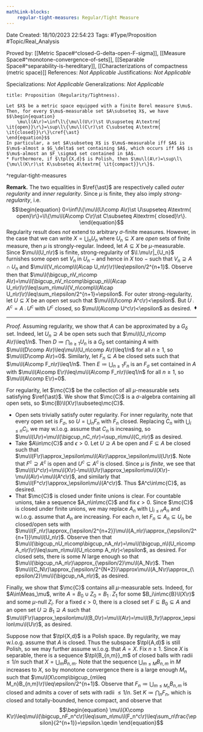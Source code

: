 ```yaml
---
mathLink-blocks:
    regular-tight-measures: Regular/Tight Measure
---
```


<div class="topSpace"></div>

Date Created: 18/10/2023 22:54:23
Tags: #Type/Proposition #Topic/Real_Analysis

Proved by: [[Metric Space#^closed-G-delta-open-F-sigma]], [[Measure Space#^monotone-convergence-of-sets]], [[Separable Space#^separability-is-hereditary]], [[Characterizations of compactness (metric space)]]
References: <i>Not Applicable</i>
Justifications: <i>Not Applicable</i>

Specializations: <i>Not Applicable</i>
Generalizations: <i>Not Applicable</i>

``` ad-Proposition
title: Proposition (Regularity/Tightness).

Let $X$ be a metric space equipped with a finite Borel measure $\mu$. Then, for every $\mu$-measurable set $A\subseteq X$, we have
$$\begin{equation}
    \mu\l(A\r)=\inf\l\{\mu\l(U\r)\st U\supseteq A\textrm{ \it{open}}\r\}=\sup\l\{\mu\l(C\r)\st C\subseteq A\textrm{ \it{closed}}\r\}\cref{\ast}
\end{equation}$$
In particular, a set $A\subseteq X$ is $\mu$-measurable iff $A$ is $\mu$-almost a $G_\delta$ set containing $A$, which occurs iff $A$ is $\mu$-almost an $F_\sigma$ set contained in $A$.
* Furthermore, if $\tpl{X,d}$ is Polish, then $\mu\l(A\r)=\sup\l\{\mu\l(K\r)\st K\subseteq A\textrm{ \it{compact}}\r\}$.

```
^regular-tight-measures

<b>Remark.</b> The two equalities in $\ref{\ast}$ are respectively called <i>outer regularity</i> and <i>inner regularity</i>. Since $\mu$ is finite, they also imply <i>strong-regularity</i>, i.e.
$$\begin{equation}
    0=\inf\l\{\mu\l(U\comp A\r)\st U\supseteq A\textrm{ open}\r\}=\l\{\mu\l(A\comp C\r)\st C\subseteq A\textrm{ closed}\r\}.
\end{equation}$$
Regularity result does <i>not</i> extend to arbitrary $\sigma$-finite measures. However, in the case that we can write $X=\bigcup_nU_n$ where $U_n\subseteq X$ are <i>open</i> sets of finite measure, then $\mu$ is strongly-regular. Indeed, let $A\subseteq X$ be $\mu$-measurable. Since $\mu\l(U_n\r)$ is finite, strong-regularity of $\l.\mu\r|_{U_n}$ furnishes some open set $V_n$ in $U_n$ $-$ and hence in $X$ too $-$ such that $V_n\supseteq A\cap U_n$ and $\mu\l(V_n\comp\l(A\cap U_n\r)\r)\leq\epsilon/2^{n+1}$. Observe then that $\mu\l(\bigcup_nV_n\comp A\r)=\mu\l(\bigcup_nV_n\comp\bigcup_n\l(A\cap U_n\r)\r)\leq\sum_n\mu\l(V_n\comp\l(A\cap U_n\r)\r)\leq\sum_n\epsilon/2^{n+1}=\epsilon$. For outer strong-regularity, let $U\subseteq X$ be an open set such that $\mu\l(U\comp A^c\r)<\epsilon$. But $U\comp A^c=A\comp U^c$ with $U^c$ closed, so $\mu\l(A\comp U^c\r)<\epsilon$ as desired.<span style="float:right;">$\blacklozenge$</span>

---

<i>Proof.</i> Assuming regularity, we show that $A$ can be approximated by a $G_\delta$ set. Indeed, let $U_n\supseteq A$ be open sets such that $\mu\l(U_n\comp A\r)\leq1/n$. Then $D\coloneqq\bigcap_{n\geq1}U_n$ is a $G_\delta$ set containing $A$ with $\mu\l(D\comp A\r)\leq\mu\l(U_n\comp A\r)\leq1/n$ for all $n\geq1$, so $\mu\l(D\comp A\r)=0$. Similarly, let $F_n\subseteq A$ be closed sets such that $\mu\l(A\comp F_n\r)\leq1/n$. Then $E\coloneqq\bigcup_{n\geq1}F_n$ is an $F_\sigma$ set contained in $A$ with $\mu\l(A\comp E\r)\leq\mu\l(A\comp F_n\r)\leq1/n$ for all $n\geq1$, so $\mu\l(A\comp E\r)=0$.

For regularity, let $\mc{C}$ be the collection of all $\mu$-measurable sets satisfying $\ref{\ast}$. We show that $\mc{C}$ is a $\sigma$-algebra containing all open sets, so $\mc{B}\l(X\r)\subseteq\mc{C}$.
* Open sets trivially satisfy outer regularity. For inner regularity, note that every open set is $F_\sigma$, so $U=\bigcup_nF_n$ with $F_n$ closed. Replacing $C_n$ with $\bigcup_{i\leq n}C_i$, we may w.l.o.g. assume that $C_n$ is increasing, so $\mu\l(U\r)=\mu\l(\bigcup_nC_n\r)=\sup_n\mu\l(C_n\r)$ as desired.
* Take $A\in\mc{C}$ and $\epsilon>0$. Let $U\supseteq A$ be open and $F\subseteq A$ be closed such that $\mu\l(F\r)\approx_\epsilon\mu\l(A\r)\approx_\epsilon\mu\l(U\r)$. Note that $F^c\supseteq A^c$ is open and $U^c\subseteq A^c$ is closed. Since $\mu$ is <i>finite</i>, we see that $\mu\l(U^c\r)=\mu\l(X\r)-\mu\l(U\r)\approx_\epsilon\mu\l(X\r)-\mu\l(A\r)=\mu\l(A^c\r)$, and similarly that $\mu\l(F^c\r)\approx_\epsilon\mu\l(A^c\r)$. Thus $A^c\in\mc{C}$, as desired.
* That $\mc{C}$ is closed under finite unions is clear. For countable unions, take a sequence $A_n\in\mc{C}$ and fix $\epsilon>0$. Since $\mc{C}$ is closed under finite unions, we may replace $A_n$ with $\bigcup_{i\leq n}A_n$ and w.l.o.g. assume that $A_n$ are increasing. For each $n$, let $F_n\subseteq A_n\subseteq U_n$ be closed/open sets with $\mu\l(F_n\r)\approx_{\epsilon/2^{n+2}}\mu\l(A_n\r)\approx_{\epsilon/2^{n+1}}\mu\l(U_n\r)$. Observe then that $\mu\l(\bigcup_nU_n\comp\bigcup_nA_n\r)=\mu\l(\bigcup_n\l(U_n\comp A_n\r)\r)\leq\sum_n\mu\l(U_n\comp A_n\r)<\epsilon$, as desired. For closed sets, there is some $N$ large enough so that $\mu\l(\bigcup_nA_n\r)\approx_{\epsilon/2}\mu\l(A_N\r)$. Then $\mu\l(C_N\r)\approx_{\epsilon/2^{N+2}}\approx\mu\l(A_N\r)\approx_{\epsilon/2}\mu\l(\bigcup_nA_n\r)$, as desired.

Finally, we show that $\mc{C}$ contains all $\mu$-measurable sets. Indeed, for $A\in\Meas_\mu$, write $A=B_0\cup Z_0=B_1\comp Z_1$ for some $B_i\in\mc{B}\l(X\r)$ and some $\mu$-null $Z_i$. For a fixed $\epsilon>0$, there is a closed set $F\subseteq B_0\subseteq A$ and an open set $U\supseteq B_1\supseteq A$ such that $\mu\l(F\r)\approx_\epsilon\mu\l(B_0\r)=\mu\l(A\r)=\mu\l(B_1\r)\approx_\epsilon\mu\l(U\r)$, as desired.

Suppose now that $\tpl{X,d}$ is a Polish space. By regularity, we may w.l.o.g. assume that $A$ is closed. Thus the subspace $\tpl{A,d}$ is still Polish, so we may further assume w.l.o.g. that $A=X$. Fix $n\geq1$. Since $X$ is separable, there is a sequence $\tpl{B_{n,m}}_m$ of closed balls with radii $\leq1/n$ such that $X=\bigcup_mB_{n,m}$. Note that the sequence $\bigcup_{m\leq M}B_{n,m}$ in $M$ increases to $X$, so by monotone convergence there is a large enough $M_n$ such that $\mu\l(X\comp\bigcup_{m\leq M_n}B_{n,m}\r)\leq\epsilon/2^{n+1}$. Observe that $F_n\coloneqq\bigcup_{m\leq M_n}B_{n,m}$ is closed and admits a cover of sets with radii $\leq1/n$. Set $K\coloneqq\bigcap_nF_n$, which is closed and totally-bounded, hence compact, and observe that
$$\begin{equation}
    \mu\l(X\comp K\r)\leq\mu\l(\bigcup_nF_n^c\r)\leq\sum_n\mu\l(F_n^c\r)\leq\sum_n\frac{\epsilon}{2^{n+1}}=\epsilon.\qedin
\end{equation}$$
